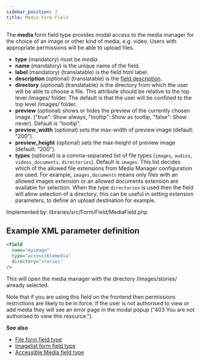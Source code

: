 ```yaml
---
sidebar_position: 2
title: Media Form Field
---
```


The **media** form field type provides modal access to the media manager for the choice of an image or other kind of media, e.g. video. Users with appropriate permissions will be able to upload files.

- **type** (mandatory) must be *media*.
- **name** (mandatory) is the unique name of the field.
- **label** (mandatory) (translatable) is the field html label.
- **description** (optional) (translatable) is the [field description](../standard-form-field-attributes.md#description).
- **directory** (optional) (translatable) is the directory from which the user will be able to choose a file. This attribute should be relative to the top level /images/ folder. The default is that the user will be confined to the top level /images/ folder.
-  **preview** (optional) shows or hides the preview of the currently chosen image. ("true": Show always, "tooltip": Show as tooltip, "false": Show never). Default is "tooltip".
- **preview_width** (optional) sets the max-width of preview image (default: "200").
- **preview_height** (optional) sets the max-height of preview image (default: "200").
- **types** (optional) is a comma-separated list of file types (`images`, `audios`, `videos`, `documents`, `directories`). 
Default is `images`. This list decides which of the allowed file extensions from Media Manager configuration are used. 
For example, `images,documents` means only files with an allowed images extension or an allowed documents extension are available for selection. 
When the type `directories` is used then the field will allow selection of a directory; 
this can be useful in setting extension parameters, to define an upload destination for example.

Implemented by: libraries/src/Form/Field/MediaField.php

## Example XML parameter definition

```xml
<field
  name="myimage"
  type="accessiblemedia"
  directory="stories"
/>
```
This will open the media manager with the directory /images/stories/ already selected.

Note that if you are using this field on the frontend then permissions restrictions are likely to be in force. If the user is not authorised to view or add media they will see an error page in the modal popup ("403 You are not authorised to view this resource.").

**See also**

* [File form field type](file.md)
* [Imagelist form field type](imagelist.md)
* [Accessible Media field type](./accessiblemedia.md)
